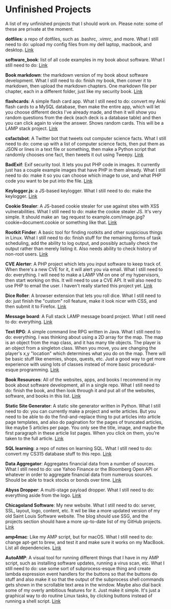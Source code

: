 # Unfinished Projects

A list of my unfinished projects that I should work on. Please note: some of these are private at the moment.

**dotfiles**: a repo of dotfiles, such as .bashrc, .vimrc, and more. What I still need to do: upload my config files from my dell laptop, macbook, and desktop. [Link](https://github.com/0x416c616e/dotfiles)

**software_book**: list of all code examples in my book about software. What I still need to do:  [Link](https://github.com/0x416c616e/software_book)

**Book markdown**: the markdown version of my book about software development. What I still need to do:  finish my book, then conver it to markdown, then upload the markdown chapters. One markdown file per chapter, each in a different folder, just like my security book. [Link](https://github.com/0x416c616e/book_markdown)

**flashcards**: A simple flash card app. What I still need to do: convert my Anki flash cards to a MySQL database, then make the entire app, which will let you choose different decks I've already made, and then it will show you random questions from the deck (each deck is a database table) and then you can click again to view the answer. Shows random cards. This will be a LAMP stack project. [Link](https://github.com/0x416c616e/flashcards)

**csfactsbot**: A Twitter bot that tweets out computer science facts. What I still need to do: come up with a list of computer science facts, then put them as JSON or lines in a text file or something, then make a Python script that randomly chooses one fact, then tweets it out using Tweepy.  [Link](https://github.com/0x416c616e/csfactsbot)

**BadExif**: Exif security tool. It lets you put PHP code in images. It currently just has a couple example images that have PHP in them already. What I still need to do: make it so you can choose which image to use, and what PHP code you want to be put into the file. [Link](https://github.com/0x416c616e/badexif)

**Keylogger.js**: a JS-based keylogger. What I still need to do: make the keylogger. [Link](https://github.com/0x416c616e/keyloggerjs)

**Cookie Stealer**: A JS-based cookie stealer for use against sites with XSS vulnerabilities. What I still need to do: make the cookie stealer JS. It's very simple. It should make an <img> tag request to example.com/image.jpg?cookie=document.cookie or something like that. [Link](https://github.com/0x416c616e/cookiestealer)

**Rootkit Finder**: A basic tool for finding rootkits and other suspicious things in Linux. What I still need to do: finish stuff for the remaining forms of task scheduling, add the ability to log output, and possibly actually check the output rather than merely listing it. Also needs ability to check history of non-root users. [Link](https://github.com/0x416c616e/rootkit_finder)

**CVE Alerter**: A PHP project which lets you input software to keep track of. When there's a new CVE for it, it will alert you via email. What I still need to do: everything. I will need to make a LAMP VM on one of my hypervisors, then start working on this. It will need to use a CVE API. It will also need to use PHP to email the user. I haven't really started this project yet. [Link](https://github.com/0x416c616e/CVE_Alerter)

**Dice Roller**: A browser extension that lets you roll dice. What I still need to do: just finish the "custom" roll feature, make it look nicer with CSS, and then submit it to Firefox. [Link](https://github.com/0x416c616e/dice_roller)

**Message board**: A Full stack LAMP message board project. What I still need to do: everything. [Link](https://github.com/0x416c616e/messageboard)

**Text RPG**: A simple command line RPG written in Java. What I still need to do: everything. I was thinking about using a 2D array for the map. The map is an object from the map class, and it has many tile objects. The player is an object from a singleton class. When you move, you are changing the player's x,y "location" which determines what you do on the map. There will be basic stuff like enemies, shops, quests, etc. Just a good way to get more experience with using lots of classes instead of more basic procedural-esque programming. [Link](https://github.com/0x416c616e/textrpg)

**Book Resources**: All of the websites, apps, and books I recommend in my book about software development, all in a single repo. What I still need to do: finish the book, and then look through it and put all of the websites, software, and books in this list. [Link](https://github.com/0x416c616e/book_resources)

**Static Site Generator**: A static site generator written in Python. What I still need to do: you can currently make a project and write articles. But you need to be able to do the find-and-replace thing to put articles into article page templates, and also do pagination for the pages of truncated articles, like maybe 5 articles per page. You only see the title, image, and maybe the first paragraph in these article list pages. When you click on them, you're taken to the full article.  [Link](https://github.com/0x416c616e/staticsitegenerator)

**SQL learning**: a repo of notes on learning SQL. What I still need to do: convert my CS315 database stuff to this repo. [Link](https://github.com/0x416c616e/sql_learning)

**Data Aggregator**: Aggregates financial data from a number of sources. What I still need to do: use Yahoo Finance or the Bloomberg Open API or whatever in order to aggregate financial data from numerous sources. Should be able to track stocks or bonds over time. [Link](https://github.com/0x416c616e/sfrdataaggregator)

**Abyss Dropper**: A multi-stage payload dropper. What I still need to do: everything aside from the logo. [Link](https://github.com/0x416c616e/abyssdropper)

**Chicagoland Software**: My new website. What I still need to do: server, SSL, layout, logo, content, etc. It wil be like a more updated version of my old Saint Louis Software website. The blog should use SSG, and the projects section should have a more up-to-date list of my GitHub projects. [Link](https://github.com/0x416c616e/chicagolandsoftware)

**amp4mac**: Like my AMP script, but for macOS. What I still need to do: change apt-get to brew, and test it and make sure it works on my MacBook. List all dependencies. [Link](https://github.com/0x416c616e/amp4mac)

**AutoAMP**: A visual tool for running different things that I have in my AMP script, such as installing software updates, running a virus scan, etc. What I still need to do: use some sort of subprocess-esque thing and create lambda expression event handlers for the buttons so that the buttons do stuff and also make it so that the output of the subprocess shell commands gets shown in the scrollable text area in the window. Maybe also dial back some of my overly ambitious features for it. Just make it simple. It's just a graphical way to do routine Linux tasks, by clicking buttons instead of running a shell script. [Link](https://github.com/0x416c616e/AutoAMP)
